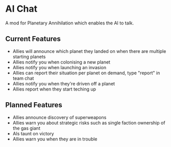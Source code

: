 # AI Chat

A mod for Planetary Annihilation which enables the AI to talk.

## Current Features

- Allies will announce which planet they landed on when there are multiple starting planets
- Allies notify you when colonising a new planet
- Allies notify you when launching an invasion
- Allies can report their situation per planet on demand, type "report" in team chat
- Allies notify you when they're driven off a planet
- Allies report when they start teching up

## Planned Features

- Allies announce discovery of superweapons
- Allies warn you about strategic risks such as single faction ownership of the gas giant
- AIs taunt on victory
- Allies warn you when they are in trouble
